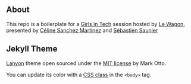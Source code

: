 ## About

This repo is a boilerplate for a [Girls in Tech](http://gitparis.com/) session
hosted by [Le Wagon](http://www.lewagon.org), presented by
[Céline Sanchez Martinez](https://twitter.com/CelineMartinetS) and
[Sébastien Saunier](http://sebastien.saunier.me)

## Jekyll Theme

[Lanyon](https://github.com/poole/lanyon) theme open sourced under the [MIT license](LICENSE.md) by Mark Otto.

You can update its color with a [CSS class](https://github.com/poole/lanyon#themes) in the `<body>` tag.
